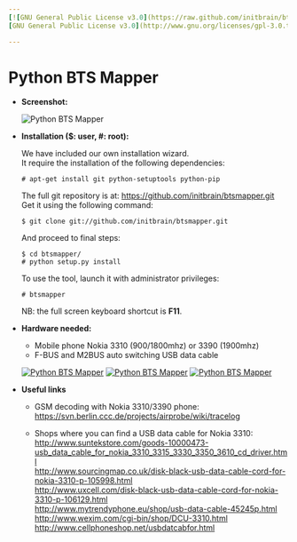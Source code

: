 ```yaml
---
[![GNU General Public License v3.0](https://raw.github.com/initbrain/btsmapper/master/btsmapper/images/logo_gpl_v3.png)](http://www.gnu.org/licenses/gpl-3.0.txt)  
[GNU General Public License v3.0](http://www.gnu.org/licenses/gpl-3.0.txt)

---
```


Python BTS Mapper
=================

*   **Screenshot:**

    ![Python BTS Mapper](https://raw.github.com/initbrain/btsmapper/master/btsmapper/images/screenshot.png)


*   **Installation ($: user, #: root):**

    We have included our own installation wizard.  
    It require the installation of the following dependencies:

        # apt-get install git python-setuptools python-pip

    The full git repository is at: <https://github.com/initbrain/btsmapper.git>  
    Get it using the following command:

        $ git clone git://github.com/initbrain/btsmapper.git

    And proceed to final steps:

        $ cd btsmapper/
        # python setup.py install

    To use the tool, launch it with administrator privileges:

        # btsmapper

    NB: the full screen keyboard shortcut is **F11**.


*   **Hardware needed:**

    * Mobile phone Nokia 3310 (900/1800mhz) or 3390 (1900mhz)
    * F-BUS and M2BUS auto switching USB data cable

    [![Python BTS Mapper](https://raw.github.com/initbrain/btsmapper/master/btsmapper/images/nokia1th.png)](https://raw.github.com/initbrain/btsmapper/master/btsmapper/images/nokia1.png)
    [![Python BTS Mapper](https://raw.github.com/initbrain/btsmapper/master/btsmapper/images/nokia2th.png)](https://raw.github.com/initbrain/btsmapper/master/btsmapper/images/nokia2.png)
    [![Python BTS Mapper](https://raw.github.com/initbrain/btsmapper/master/btsmapper/images/nokia3th.png)](https://raw.github.com/initbrain/btsmapper/master/btsmapper/images/nokia3.png)


*   **Useful links**

    * GSM decoding with Nokia 3310/3390 phone:  
    https://svn.berlin.ccc.de/projects/airprobe/wiki/tracelog  

    * Shops where you can find a USB data cable for Nokia 3310:  
    http://www.suntekstore.com/goods-10000473-usb_data_cable_for_nokia_3310_3315_3330_3350_3610_cd_driver.html  
    http://www.sourcingmap.co.uk/disk-black-usb-data-cable-cord-for-nokia-3310-p-105998.html  
    http://www.uxcell.com/disk-black-usb-data-cable-cord-for-nokia-3310-p-106129.html  
    http://www.mytrendyphone.eu/shop/usb-data-cable-45245p.html  
    http://www.wexim.com/cgi-bin/shop/DCU-3310.html  
    http://www.cellphoneshop.net/usbdatcabfor.html  
